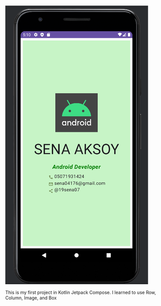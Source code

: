 ![Logo](https://github.com/senajpeg/CardApp/blob/main/cardapp.png?raw=true)




This is my first project in Kotlin Jetpack Compose. I learned to use Row, Column, Image, and Box
